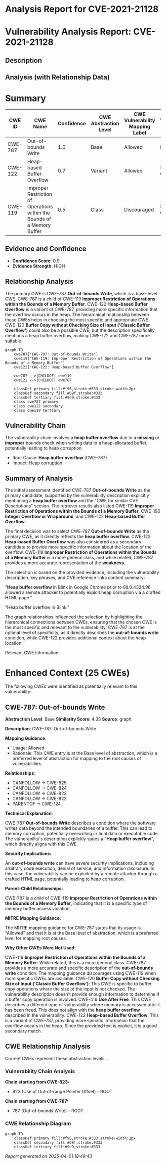 # Analysis Report for CVE-2021-21128

# Vulnerability Analysis Report: CVE-2021-21128

## Description



## Analysis (with Relationship Data)

# Summary
| CWE ID | CWE Name | Confidence | CWE Abstraction Level | CWE Vulnerability Mapping Label | CWE-Vulnerability Mapping Notes |
|---|---|---|---|---|---|
| CWE-787 | Out-of-bounds Write | 1.0 | Base | Allowed | Primary CWE |
| CWE-122 | Heap-based Buffer Overflow | 0.7 | Variant | Allowed | Secondary Candidate |
| CWE-119 | Improper Restriction of Operations within the Bounds of a Memory Buffer | 0.5 | Class | Discouraged | Secondary Candidate |

## Evidence and Confidence

*   **Confidence Score:** 0.9
*   **Evidence Strength:** HIGH

## Relationship Analysis
The primary CWE is CWE-787 **Out-of-bounds Write**, which is a base-level CWE. CWE-787 is a child of CWE-119 **Improper Restriction of Operations within the Bounds of a Memory Buffer**. CWE-122 **Heap-based Buffer Overflow** is a variant of CWE-787, providing more specific information that the overflow occurs in the heap. The hierarchical relationship between these CWEs helps in choosing the most specific and appropriate CWE. CWE-120 **Buffer Copy without Checking Size of Input ('Classic Buffer Overflow')** could also be a possible CWE, but the description specifically mentions a heap buffer overflow, making CWE-122 and CWE-787 more suitable.

```mermaid
graph TD
    cwe787["CWE-787: Out-of-bounds Write"]
    cwe119["CWE-119: Improper Restriction of Operations within the Bounds of a Memory Buffer"]
    cwe122["CWE-122: Heap-based Buffer Overflow"]
    
    cwe787 -->|CHILDOF| cwe119
    cwe122 -->|CHILDOF| cwe787
    
    classDef primary fill:#f96,stroke:#333,stroke-width:2px
    classDef secondary fill:#69f,stroke:#333
    classDef tertiary fill:#9e9,stroke:#333
    class cwe787 primary
    class cwe122 secondary
    class cwe119 tertiary
```

## Vulnerability Chain
The vulnerability chain involves a **heap buffer overflow** due to a **missing** or **improper** bounds check when writing data to a heap-allocated buffer, potentially leading to heap corruption.
  - Root Cause: **Heap buffer overflow** (CWE-787)
  - Impact: Heap corruption

## Summary of Analysis
The initial assessment identified CWE-787 **Out-of-bounds Write** as the primary candidate, supported by the vulnerability description explicitly mentioning a **heap buffer overflow** and the "CWE for similar CVE Descriptions" section. The retriever results also listed CWE-119 **Improper Restriction of Operations within the Bounds of a Memory Buffer**, CWE-190 **Integer Overflow or Wraparound**, and CWE-122 **Heap-based Buffer Overflow**.

The final decision was to select CWE-787 **Out-of-bounds Write** as the primary CWE, as it directly reflects the **heap buffer overflow**. CWE-122 **Heap-based Buffer Overflow** was also considered as a secondary candidate to provide more specific information about the location of the overflow. CWE-119 **Improper Restriction of Operations within the Bounds of a Memory Buffer** is a more general class, and while related, CWE-787 provides a more accurate representation of the **weakness**.

The selection is based on the provided evidence, including the vulnerability description, key phrases, and CVE reference links content summary:

"**Heap buffer overflow** in Blink in Google Chrome prior to 88.0.4324.96 allowed a remote attacker to potentially exploit heap corruption via a crafted HTML page."

"Heap buffer overflow in Blink."

The graph relationships influenced the selection by highlighting the hierarchical connections between CWEs, ensuring that the chosen CWE is the most specific and relevant to the vulnerability. CWE-787 is at the optimal level of specificity, as it directly describes the **out-of-bounds write** condition, while CWE-122 provides additional context about the heap location.

Relevant CWE Information:

# Enhanced Context (25 CWEs)
The following CWEs were identified as potentially relevant to this vulnerability:

## CWE-787: Out-of-bounds Write
**Abstraction Level**: Base
**Similarity Score**: 4.33
**Source**: graph

**Description**:
CWE-787: Out-of-bounds Write

**Mapping Guidance**:
- Usage: Allowed
- Rationale: This CWE entry is at the Base level of abstraction, which is a preferred level of abstraction for mapping to the root causes of vulnerabilities.

**Relationships**:
- CANFOLLOW -> CWE-825
- CANFOLLOW -> CWE-824
- CANFOLLOW -> CWE-823
- CANFOLLOW -> CWE-822
- PARENTOF -> CWE-124

**Technical Explanation:**

CWE-787 **Out-of-bounds Write** describes a condition where the software writes data beyond the intended boundaries of a buffer. This can lead to memory corruption, potentially overwriting critical data or executable code. The vulnerability's description explicitly states a "**Heap buffer overflow**", which directly aligns with this CWE.

**Security Implications:**

An **out-of-bounds write** can have severe security implications, including arbitrary code execution, denial of service, and information disclosure. In this case, the vulnerability can be exploited by a remote attacker through a crafted HTML page, potentially leading to heap corruption.

**Parent-Child Relationships:**

CWE-787 is a child of CWE-119 **Improper Restriction of Operations within the Bounds of a Memory Buffer**, indicating that it is a specific type of memory buffer access violation.

**MITRE Mapping Guidance:**

The MITRE mapping guidance for CWE-787 states that its usage is "Allowed" and that it is at the Base level of abstraction, which is a preferred level for mapping root causes.

**Why Other CWEs Were Not Used:**

CWE-119 **Improper Restriction of Operations within the Bounds of a Memory Buffer**: While related, this is a more general class. CWE-787 provides a more accurate and specific description of the **out-of-bounds write** condition. The mapping guidance discourages using CWE-119 when more specific CWEs are available.
CWE-120 **Buffer Copy without Checking Size of Input ('Classic Buffer Overflow')**: This CWE is specific to buffer copy operations where the size of the input is not checked. The vulnerability description doesn't provide enough information to determine if a buffer copy operation is involved.
CWE-416 **Use After Free**: This CWE describes a different type of vulnerability where memory is accessed after it has been freed. This does not align with the **heap buffer overflow** described in the vulnerability.
CWE-122 **Heap-based Buffer Overflow**: This is a variant of CWE-787, providing more specific information that the overflow occurs in the heap. Since the provided text is explicit, it is a good secondary match.


## CWE Relationship Analysis

Current CWEs represent these abstraction levels: .


### Vulnerability Chain Analysis

**Chain starting from CWE-823:**
- 823 (Use of Out-of-range Pointer Offset) - ROOT


**Chain starting from CWE-787:**
- 787 (Out-of-bounds Write) - ROOT



### CWE Relationship Diagram

```mermaid
graph TD
    classDef primary fill:#f96,stroke:#333,stroke-width:2px
    classDef secondary fill:#69f,stroke:#333
    classDef tertiary fill:#9e9,stroke:#333
```



*Report generated on 2025-04-01 18:49:43*
